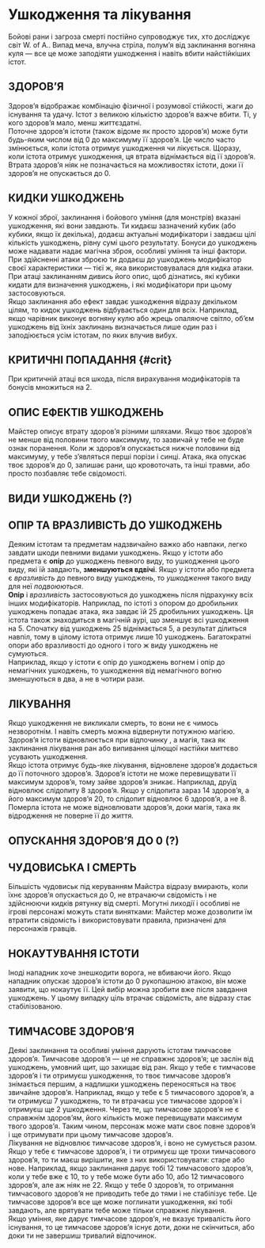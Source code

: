 # Ушкодження та лікування

Бойові рани і загроза смерті постійно супроводжує тих, хто досліджує світ W. of A.. Випад меча, влучна стріла, полум’я від заклинання вогняна куля — все це може заподіяти ушкодження і навіть вбити найстійкіших істот.

## ЗДОРОВ’Я

Здоров’я відображає комбінацію фізичної і розумової стійкості, жаги до існування та удачу. Істот з великою кількістю здоров’я важче вбити. Ті, у кого здоров’я мало, менш життєздатні.<br/>
Поточне здоров’я істоти (також відоме як просто здоров’я) може бути будь-яким числом від 0 до максимуму її здоров’я. Це число часто змінюється, коли істота отримує
ушкодження чи лікується. Щоразу, коли істота отримує ушкодження, ця втрата віднімається від її здоров’я. Втрата здоров’я ніяк не позначається на можливостях істоти, доки її здоров’я не опускається до 0.

## КИДКИ УШКОДЖЕНЬ

У кожної зброї, заклинання і бойового уміння (для монстрів) вказані ушкодження, які вони завдають. Ти кидаєш зазначений кубик (або кубики, якщо їх декілька), додаєш
актуальні модифікатори і завдаєш цілі кількість ушкоджень, рівну сумі цього результату. Бонуси до ушкоджень може надавати надає магічна зброя, особливі уміння та інші фактори.<br/>
При здійсненні атаки зброєю ти додаєш до ушкоджень модифікатор своєї характеристики — тієї ж, яка використовувалася для кидка атаки. При атаці заклинанням дивись його опис, щоб дізнатись, які кубики кидати для визначення ушкоджень, і які модифікатори при цьому застосовуються.<br/>
Якщо заклинання або ефект завдає ушкодження відразу декільком цілям, то кидок ушкоджень відбувається один для всіх. Наприклад, якщо чарівник виконує вогняну кулю
або жрець опаляюче світло, об’єм ушкоджень від їхніх заклинань визначається лише один раз і заподіюється усім істотам, по яких влучив вибух.

## КРИТИЧНІ ПОПАДАННЯ {#crit}

При критичній атаці вся шкода, після вирахування модифікаторів та бонусів множиться на 2.

## ОПИС ЕФЕКТІВ УШКОДЖЕНЬ

Майстер описує втрату здоров’я різними шляхами. Якщо твоє здоров’я не менше від половини твого максимуму, то зазвичай у тебе не буде ознак поранення. Коли ж здоров’я опускається нижче половини від максимуму, у тебе з’являться перші порізи і синці. Атака, яка опускає твоє здоров’я до 0, залишає рани, що кровоточать, та інші травми, або просто позбавляє тебе свідомості.

## ВИДИ УШКОДЖЕНЬ (?)

## ОПІР ТА ВРАЗЛИВІСТЬ ДО УШКОДЖЕНЬ

Деяким істотам та предметам надзвичайно важко або навпаки, легко завдати шкоди певними видами ушкоджень. Якщо у істоти або предмета є **опір** до ушкоджень певного виду, то ушкодження цього виду, які їй завдають, **зменшуються вдвічі**. Якщо у істоти або предмета є *вразливість* до певного виду ушкоджень, то *ушкодження* такого виду для неї *подвоюються*.<br/>
**Опір** і *вразливість* застосовуються до ушкоджень після підрахунку всіх інших модифікаторів. Наприклад, по істоті з опором до дробильних ушкоджень попадає атака, яка завдає їй 25 дробильних ушкоджень. Ця істота також знаходиться в магічній аурі, що зменшує всі ушкодження на 5. Спочатку від ушкоджень 25 віднімається 5, а результат ділиться навпіл, тому в цілому істота отримує лише 10 ушкоджень. Багатократні опори або вразливості до одного і того ж виду ушкоджень не сумуються.<br/>
Наприклад, якщо у істоти є опір до ушкоджень вогнем і опір до немагічних ушкоджень, то ушкодження від немагічного вогню зменшуються в два, а не в чотири рази.

## ЛІКУВАННЯ

Якщо ушкодження не викликали смерть, то вони не є чимось незворотнім. І навіть смерть можна відвернути потужною магією. Здоров’я істоти відновлюється при відпочинку , а магія, така як заклинання лікування ран або випивання цілющої настійки миттєво усувають ушкодження.<br/>
Якщо істота отримує будь-яке лікування, відновлене здоров’я додається до її поточного здоров’я. Здоров’я істоти не може перевищувати її максимум здоров’я, тому зайве здоров’я зникає. Наприклад, друїд відновлює слідопиту 8 здоров’я. Якщо у слідопита зараз 14 здоров’я, а його максимум здоров’я 20, то слідопит відновлює 6 здоров’я, а не 8.<br/>
Померла істота не може відновлювати здоров’я, доки магія, така як відродження не поверне її до життя.

## ОПУСКАННЯ ЗДОРОВ’Я ДО 0 (?)

## ЧУДОВИСЬКА І СМЕРТЬ

Більшість чудовиськ під керуванням Майстра відразу вмирають, коли їхнє здоров’я опускається до 0, не втрачаючи свідомість і не здійснюючи кидків рятунку від смерті. Могутні лиходії і особливі не ігрові персонажі можуть стати винятками: Майстер може дозволити їм втратити свідомість і використовувати правила, призначені для персонажів гравців.

## НОКАУТУВАННЯ ІСТОТИ

Іноді нападник хоче знешкодити ворога, не вбиваючи його. Якщо нападник опускає здоров’я істоти до 0 рукопашною атакою, він може заявити, що нокаутує її. Цей вибір можна зробити вже після завдання ушкоджень. У цьому випадку ціль втрачає свідомість, але відразу стає стабілізованою.

## ТИМЧАСОВЕ ЗДОРОВ’Я

Деякі заклинання та особливі уміння дарують істотам тимчасове здоров’я. Тимчасове здоров’я — це не справжнє здоров’я; це заслін від ушкоджень, умовний щит, що захищає від ран. Якщо у тебе є тимчасове здоров’я і ти отримуєш ушкодження, то твоє тимчасове здоров’я знімається першим, а надлишки ушкоджень переносяться на твоє звичайне здоров’я. Наприклад, якщо у тебе є 5 тимчасового здоров’я, а ти отримуєш 7 ушкоджень, то ти втрачаєш усе тимчасове здоров’я і отримуєш ще 2 ушкодження. Через те, що тимчасове здоров’я не є справжнім здоров’ям, його кількість може перевищувати максимум твого здоров’я. Таким чином, персонаж може мати своє повне здоров’я і ще отримувати при цьому тимчасове здоров’я.<br/>
Лікування не відновлює тимчасове здоров’я, і воно не сумується разом. Якщо у тебе є тимчасове здоров’я, і ти отримуєш ще трохи тимчасового здоров’я, то ти маєш вирішити, яке з них використовувати: старе або нове. Наприклад, якщо заклинання дарує тобі 12 тимчасового здоров’я, коли у тебе вже є 10, то у тебе може бути або 10, або 12 тимчасового здоров’я, але аж ніяк не 22. Якщо у тебе 0 здоров’я, то отримання тимчасового здоров’я не приводить тебе до тями і не стабілізує тебе. Це тимчасове здоров’я все ще може поглинати ушкодження, які тобі завдають, але врятувати тебе може тільки справжнє лікування.<br/>
Якщо уміння, яке дарує тимчасове здоров’я, не вказує тривалість його існування, то це тимчасове здоров’я існує доти, доки не скінчиться, або доки ти не завершиш тривалий відпочинок.